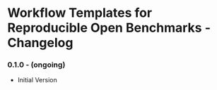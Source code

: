 # Workflow Templates for Reproducible Open Benchmarks - Changelog

### 0.1.0 - (ongoing)

* Initial Version
